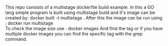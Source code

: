  This repo consists of a multistage dockerfile build example.
In this a GO lang simple program is built using multistage build and it's image can be created by:
        docker built -t multistage .
After this the image can be run using :
        docker run multistage  
To check the image size use :
        docker images
And find the tag or if you have multiple docker images you can find the specific tag with the grep command.

